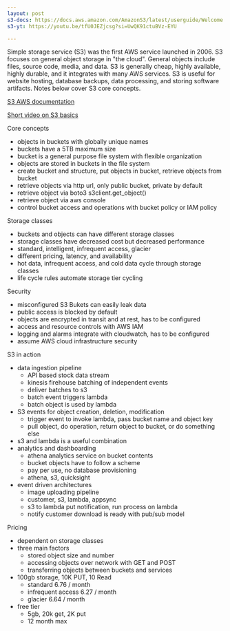 ```yaml
---
layout: post
s3-docs: https://docs.aws.amazon.com/AmazonS3/latest/userguide/Welcome.html
s3-yt: https://youtu.be/tfU0JEZjcsg?si=UwQK91ctuBVz-EYU

---
```


Simple storage service (S3) was the first AWS service launched in 2006. S3 focuses on general object storage in "the cloud". General objects include files, source code, media, and data. S3 is generally cheap, highly available, highly durable, and it integrates with many AWS services. S3 is useful for website hosting, database backups, data processing, and storing software artifacts. Notes below cover S3 core concepts. 

[S3 AWS documentation]({{page.s3-docs}})

[Short video on S3 basics]({{page.s3-yt}})

Core concepts
- objects in buckets with globally unique names
- buckets have a 5TB maximum size
- bucket is a general purpose file system with flexible organization
- objects are stored in buckets in the file system
- create bucket and structure, put objects in bucket, retrieve objects from bucket
- retrieve objects via http url, only public bucket, private by default
- retrieve object via boto3 s3client.get_object()
- retrieve object via aws console
- control bucket access and operations with bucket policy or IAM policy

Storage classes
- buckets and objects can have different storage classes
- storage classes have decreased cost but decreased performance
- standard, intelligent, infrequent access, glacier
- different pricing, latency, and availability
- hot data, infrequent access, and cold data cycle through storage classes
- life cycle rules automate storage tier cycling

Security
- misconfigured S3 Bukets can easily leak data
- public access is blocked by default
- objects are encrypted in transit and at rest, has to be configured
- access and resource controls with AWS IAM
- logging and alarms integrate with cloudwatch, has to be configured
- assume AWS cloud infrastructure security

S3 in action
- data ingestion pipeline
	- API based stock data stream
    - kinesis firehouse batching of independent events
    - deliver batches to s3
    - batch event triggers lambda
    - batch object is used by lambda
- S3 events for object creation, deletion, modification
	- trigger event to invoke lambda, pass bucket name and object key
	- pull object, do operation, return object to bucket, or do something else
- s3 and lambda is a useful combination
- analytics and dashboarding
	- athena analytics service on bucket contents
	- bucket objects have to follow a scheme
	- pay per use, no database provisioning
	- athena, s3, quicksight
- event driven architectures
	- image uploading pipeline
	- customer, s3, lambda, appsync
	- s3 to lambda put notification, run process on lambda
	- notify customer download is ready with pub/sub model

Pricing
- dependent on storage classes
- three main factors
	- stored object size and number
	- accessing objects over network with GET and POST
	- transferring objects between buckets and services
- 100gb storage, 10K PUT, 10 Read
	- standard 6.76 / month
	- infrequent access 6.27 / month
	- glacier 6.64 / month
- free tier
	- 5gb, 20k get, 2K put
	- 12 month max

